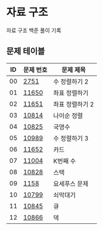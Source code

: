 # 자료 구조 <Data Structure>
자료 구조 백준 풀이 기록
## 문제 테이블
|ID|문제 번호|문제 제목|
|---|------|---|
|00|[2751](https://www.acmicpc.net/problem/2751)|수 정렬하기 2|
|01|[11650](https://www.acmicpc.net/problem/11650)|좌표 정렬하기|
|02|[11651](https://www.acmicpc.net/problem/11651)|좌표 정렬하기 2|
|03|[10814](https://www.acmicpc.net/problem/10814)|나이순 정렬|
|04|[10825](https://www.acmicpc.net/problem/10825)|국영수|
|05|[10989](https://www.acmicpc.net/problem/10989)|수 정렬하기 3|
|06|[11652](https://www.acmicpc.net/problem/11652)|카드|
|07|[11004](https://www.acmicpc.net/problem/11004)|K번째 수|
|08|[10828](https://www.acmicpc.net/problem/10828)|스택|
|09|[1158](https://www.acmicpc.net/problem/1158)|요세푸스 문제|
|10|[10799](https://www.acmicpc.net/problem/10799)|쇠막대기|
|11|[10845](https://www.acmicpc.net/problem/10845)|큐|
|12|[10866](https://www.acmicpc.net/problem/10866)|덱|
